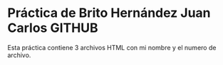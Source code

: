# Práctica de Brito Hernández Juan Carlos GITHUB

Esta práctica contiene 3 archivos HTML con mi nombre y el numero de archivo.